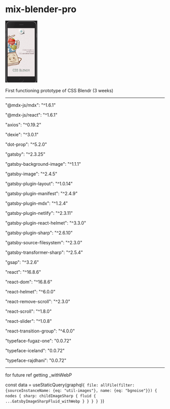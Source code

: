 # mix-blender-pro

<img src="https://github.com/beauhaus/mix-blender-pro/blob/master/readme-images/scrn1.png?raw=true" alt="readme test image"
	title="readme test image" width="20%" />

First functioning prototype of CSS Blendr (3 weeks)

---

"@mdx-js/mdx": "^1.6.1"

"@mdx-js/react": "^1.6.1"

"axios": "^0.19.2"

"dexie": "^3.0.1"

"dot-prop": "^5.2.0"

"gatsby": "^2.3.25"

"gatsby-background-image": "^1.1.1"

"gatsby-image": "^2.4.5"

"gatsby-plugin-layout": "^1.0.14"

"gatsby-plugin-manifest": "^2.4.9"

"gatsby-plugin-mdx": "^1.2.4"

"gatsby-plugin-netlify": "^2.3.11"

"gatsby-plugin-react-helmet": "^3.3.0"

"gatsby-plugin-sharp": "^2.6.10"

"gatsby-source-filesystem": "^2.3.0"

"gatsby-transformer-sharp": "^2.5.4"

"gsap": "^3.2.6"

"react": "^16.8.6"

"react-dom": "^16.8.6"

"react-helmet": "^6.0.0"

"react-remove-scroll": "^2.3.0"

"react-scroll": "^1.8.0"

"react-slider": "^1.0.8"

"react-transition-group": "^4.0.0"

"typeface-fugaz-one": "0.0.72"

"typeface-iceland": "0.0.72"

"typeface-rajdhani": "0.0.72"

---


for future ref  getting _withWebP

 const data = useStaticQuery(graphql`
  {
  file: allFile(filter: {sourceInstanceName: {eq: "util-images"}, name: {eq: "bgnoise"}}) {
    nodes {
      sharp: childImageSharp {
        fluid {
          ...GatsbyImageSharpFluid_withWebp
        }
      }
    }
  }
}
`)
